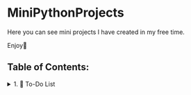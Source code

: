 # MiniPythonProjects

Here you can see mini projects I have created in my free time. 

Enjoy🤗

## Table of Contents:
<details>
<summary>1. 📝 To-Do List</summary>
  
  #### Notes:
  
  This is a console-based to-do list application written in Python. It allows users to create .txt files as task lists, add tasks with automatic numbering, view tasks, delete specific tasks by number, and exit safely.
  ### ⚙️ Features:
  
  - ✅ Create a new task file (only .txt allowed)
  - 📄 Show all tasks in a file
  - ➕ Add tasks (prevents duplicates, auto-numbered)
  - 🗑️ Delete a task by its number
  - 💾 Exit the program gracefully
  ### 🔍 Function Overview
  
  - create_file()
  
    - Prompts the user for a file name
    - Automatically appends .txt if no extension
    - Refuses to create non-txt files
    - Prevents overwriting existing files
  - show_tasks()
  
    - Opens and displays the contents of the selected file
  - add_tasks()
  
    - Opens existing file
    - Asks the user to input new tasks one by one
    - Prevents duplicates
    - Appends tasks with auto-incremented numbers
- delete_tasks()

  - Displays the current task list
  - Prompts the user to enter the task number to delete
  - Removes the task and rewrites the file
- save_and_leave()

  - Exits the program
 ### 💻Mini project to practice Python basics such as: 
 
 - File handling
- Loops
- Conditional logic
- List operations
- String manipulation
- Console input/output
### 📷Preview
<img width="271" height="197" alt="Screenshot 2025-07-23 233020" src="https://github.com/user-attachments/assets/04f54651-57c6-4466-9610-e2138b24e14e" />


<summary>2. ✅ To-Do App (Tkinter)</summary>

---

### Notes:

  This is a **desktop to-do list application** written in**Python with Tkinter**.
  It allows users to create a titled to-do list, add tasks dynamically, and mark them as In Progress or Completed with an interactive interface.
  

  
</details>


